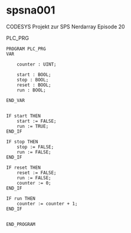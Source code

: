 # spsna001
CODESYS Projekt zur SPS Nerdarray Episode 20


PLC_PRG
```IEC
PROGRAM PLC_PRG
VAR
	
	counter : UINT;

	start : BOOL;
	stop : BOOL;
	reset : BOOL;
	run : BOOL;

END_VAR


IF start THEN
	start := FALSE;
	run := TRUE;
END_IF

IF stop THEN
	stop := FALSE;
	run := FALSE;
END_IF

IF reset THEN
	reset := FALSE;
	run := FALSE;
	counter := 0;	
END_IF

IF run THEN
	counter := counter + 1;
END_IF


END_PROGRAM
```
